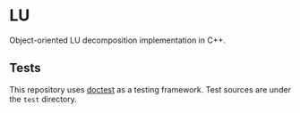 # LU

Object-oriented LU decomposition implementation in C++.

## Tests

This repository uses [doctest](http://github.com/onqtam/doctest/) as a testing framework. Test sources are under the `test` directory.
